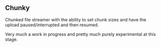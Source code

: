 Chunky
---

Chunked file streamer with the ability to set chunk sizes and have the upload
paused/interrupted and then resumed.

Very much a work in progress and pretty much purely experimental at this stage.
